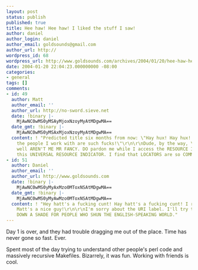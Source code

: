 ```yaml
---
layout: post
status: publish
published: true
title: Hee haw! Hee haw! I liked the stuff I saw!
author: daniel
author_login: daniel
author_email: goldsounds@gmail.com
author_url: http://
wordpress_id: 68
wordpress_url: http://www.goldsounds.com/archives/2004/01/20/hee-haw-hee-haw-i-liked-the-stuff-i-saw/
date: 2004-01-20 22:04:23.000000000 -08:00
categories:
- general
tags: []
comments:
- id: 49
  author: Matt
  author_email: ''
  author_url: http://no-sword.sieve.net
  date: !binary |-
    MjAwNC0wMS0yMSAyMjoxNzoyMyAtMDgwMA==
  date_gmt: !binary |-
    MjAwNC0wMS0yMSAxMjoxNzoyMyAtMDgwMA==
  content: ! "Predicted title six months from now: \"Hay hux! Hay hux! I can't believe
    the people I work with are such fucks!\"\r\n\r\nDude, by the way, \"URI\"? Oh,
    well AREN'T ME MR FANCY. DO pardon me while I access the RESOURCE INDICATED by
    this UNIVERSAL RESOURCE INDICATOR. I find that LOCATORS are so COMMON, don't you?"
- id: 51
  author: Daniel
  author_email: ''
  author_url: http://www.goldsounds.com
  date: !binary |-
    MjAwNC0wMS0yMyAxMzo0MToxNSAtMDgwMA==
  date_gmt: !binary |-
    MjAwNC0wMS0yMyAwMzo0MToxNSAtMDgwMA==
  content: ! "Hey hatt's a fucking cunt! Hay hatt's a fucking cunt! I really think
    Matt's a nice guy!\r\n\r\nI'm sorry about the URI label. I'll try to DUMB MY SITE
    DOWN A SHADE FOR PEOPLE WHO SHUN THE ENGLISH-SPEAKING WORLD."
---
```

Day 1 is over, and they had trouble dragging me out of the place. Time has never gone so fast. Ever.

Spent most of the day trying to understand other people's perl code and massively recursive Makefiles. Bizarrely, it was fun. Working with friends is cool.
